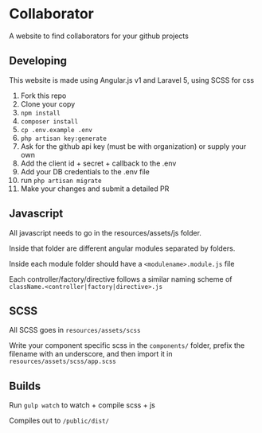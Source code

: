 # Collaborator

A website to find collaborators for your github projects

## Developing

This website is made using Angular.js v1 and Laravel 5, using SCSS for css

1. Fork this repo
2. Clone your copy
3. `npm install`
4. `composer install`
5. `cp .env.example .env`
6. `php artisan key:generate`
7. Ask for the github api key (must be with organization) or supply your own
8. Add the client id + secret + callback to the .env
9. Add your DB credentials to the .env file
10. run `php artisan migrate`
11. Make your changes and submit a detailed PR

## Javascript

All javascript needs to go in the resources/assets/js folder.

Inside that folder are different angular modules separated by folders.

Inside each module folder should have a `<modulename>.module.js` file

Each controller/factory/directive follows a similar naming scheme of `className.<controller|factory|directive>.js`

## SCSS

All SCSS goes in `resources/assets/scss`

Write your component specific scss in the `components/` folder, prefix the filename with an underscore, and then import it in `resources/assets/scss/app.scss`

## Builds

Run `gulp watch` to watch + compile scss + js

Compiles out to `/public/dist/`
